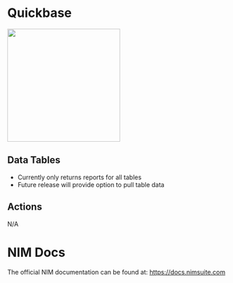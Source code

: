 # Quickbase

<img src="https://github.com/user-attachments/assets/9a81cdb0-2aa8-4ecd-a706-e79963812fb1" width="256px" />


## Data Tables
- Currently only returns reports for all tables
- Future release will provide option to pull table data


## Actions
N/A


# NIM Docs
The official NIM documentation can be found at: https://docs.nimsuite.com
